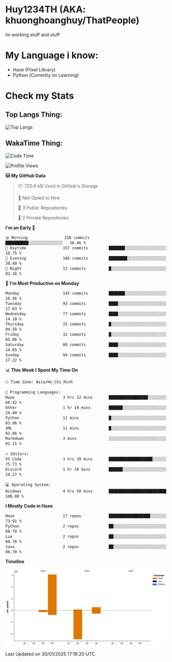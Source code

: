 # Huy1234TH (AKA: khuonghoanghuy/ThatPeople)
Im working stuff and stuff

# My Language i know:
- Haxe (Flixel Library)
- Python (Currently on Learning)

# Check my Stats
## Top Langs Thing:
![Top Langs](https://github-readme-stats.vercel.app/api/top-langs/?username=khuonghoanghuy&hide_progress=false)

## WakaTime Thing:
<!--START_SECTION:waka-->
![Code Time](http://img.shields.io/badge/Code%20Time-4%20hrs%2050%20mins-blue)

![Profile Views](http://img.shields.io/badge/Profile%20Views-208-blue)

**🐱 My GitHub Data** 

> 📦 720.6 kB Used in GitHub's Storage 
 > 
> 🚫 Not Opted to Hire
 > 
> 📜 3 Public Repositories 
 > 
> 🔑 2 Private Repositories 
 > 
**I'm an Early 🐤** 

```text
🌞 Morning                210 commits         ██████████░░░░░░░░░░░░░░░   38.46 % 
🌆 Daytime                157 commits         ███████░░░░░░░░░░░░░░░░░░   28.75 % 
🌃 Evening                166 commits         ████████░░░░░░░░░░░░░░░░░   30.40 % 
🌙 Night                  13 commits          █░░░░░░░░░░░░░░░░░░░░░░░░   02.38 % 
```
📅 **I'm Most Productive on Monday** 

```text
Monday                   145 commits         ███████░░░░░░░░░░░░░░░░░░   26.56 % 
Tuesday                  93 commits          ████░░░░░░░░░░░░░░░░░░░░░   17.03 % 
Wednesday                77 commits          ████░░░░░░░░░░░░░░░░░░░░░   14.10 % 
Thursday                 25 commits          █░░░░░░░░░░░░░░░░░░░░░░░░   04.58 % 
Friday                   32 commits          █░░░░░░░░░░░░░░░░░░░░░░░░   05.86 % 
Saturday                 80 commits          ████░░░░░░░░░░░░░░░░░░░░░   14.65 % 
Sunday                   94 commits          ████░░░░░░░░░░░░░░░░░░░░░   17.22 % 
```


📊 **This Week I Spent My Time On** 

```text
🕑︎ Time Zone: Asia/Ho_Chi_Minh

💬 Programming Languages: 
Haxe                     3 hrs 12 mins       █████████████████░░░░░░░░   66.42 % 
Other                    1 hr 10 mins        ██████░░░░░░░░░░░░░░░░░░░   24.40 % 
Python                   11 mins             █░░░░░░░░░░░░░░░░░░░░░░░░   03.96 % 
XML                      11 mins             █░░░░░░░░░░░░░░░░░░░░░░░░   03.86 % 
Markdown                 3 mins              ░░░░░░░░░░░░░░░░░░░░░░░░░   01.15 % 

🔥 Editors: 
VS Code                  3 hrs 39 mins       ███████████████████░░░░░░   75.73 % 
Discord                  1 hr 10 mins        ██████░░░░░░░░░░░░░░░░░░░   24.27 % 

💻 Operating System: 
Windows                  4 hrs 50 mins       █████████████████████████   100.00 % 
```

**I Mostly Code in Haxe** 

```text
Haxe                     17 repos            ██████████████████░░░░░░░   73.91 % 
Python                   2 repos             ██░░░░░░░░░░░░░░░░░░░░░░░   08.70 % 
Lua                      2 repos             ██░░░░░░░░░░░░░░░░░░░░░░░   08.70 % 
Java                     2 repos             ██░░░░░░░░░░░░░░░░░░░░░░░   08.70 % 
```



**Timeline**

![Lines of Code chart](https://raw.githubusercontent.com/khuonghoanghuy/khuonghoanghuy/main/assets/bar_graph.png)


 Last Updated on 30/01/2025 17:18:20 UTC
<!--END_SECTION:waka-->
